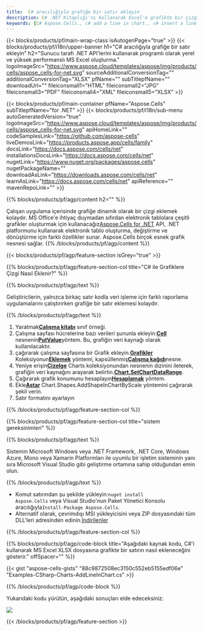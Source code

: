 ```yaml
---
title:  C# aracılığıyla grafiğe bir satır ekleyin
description: C# .NET Kitaplığı'nı kullanarak Excel'e grafikte bir çizgi eklemek için örnek kod. VB.NET, Asp.NET veya .NET tabanlı herhangi bir uygulama içindeki MS Excel'e grafikte bir satır eklemek için bu kodu kullanın.
keywords: [C# Aspose.Cells., c# add a line in chart., c# insert a line in chart., c# create a line in chart]
---
```

{{< blocks/products/pf/main-wrap-class isAutogenPage="true" >}}
{{< blocks/products/pf/i18n/upper-banner h1="C# aracılığıyla grafiğe bir satır ekleyin" h2="Sunucu tarafı .NET API\'lerini kullanarak programlı olarak yerel ve yüksek performanslı MS Excel oluşturma." logoImageSrc="https://www.aspose.cloud/templates/aspose/img/products/cells/aspose_cells-for-net.svg" sourceAdditionalConversionTag="" additionalConversionTag="XLSX" pfName="" subTitlepfName="" downloadUrl="" fileiconsmall1="HTML" fileiconsmall2="JPG" fileiconsmall3="PDF" fileiconsmall4="XML" fileiconsmall5="XLSX" >}}

{{< blocks/products/pf/main-container pfName="Aspose.Cells" subTitlepfName="for .NET" >}}
{{< blocks/products/pf/i18n/sub-menu autoGeneratedVersion="true" logoImageSrc="https://www.aspose.cloud/templates/aspose/img/products/cells/aspose_cells-for-net.svg" apiHomeLink="" codeSamplesLink="https://github.com/aspose-cells" liveDemosLink="https://products.aspose.app/cells/family" docsLink="https://docs.aspose.com/cells/net" installationsDocsLink="https://docs.aspose.com/cells/net" nugetLink="https://www.nuget.org/packages/aspose.cells" nugetPackageName="" downloadAsLink="https://downloads.aspose.com/cells/net" learnAsLink="https://docs.aspose.com/cells/net" apiReference="" mavenRepoLink="" >}}

{{% blocks/products/pf/agp/content h2="" %}}

Çalışan uygulama içerisinde grafiğe dinamik olarak bir çizgi eklemek kolaydır. MS Office'e ihtiyaç duymadan sıfırdan elektronik tablolara çeşitli grafikler oluşturmak için kullanacağız[Aspose.Cells for .NET](https://products.aspose.com/cells/net) API, .NET platformunu kullanarak elektronik tablo oluşturma, değiştirme ve dönüştürme için farklı özellikler sunar. Aspose.Cells birçok esnek grafik nesnesi sağlar.
{{% /blocks/products/pf/agp/content %}}

{{< blocks/products/pf/agp/feature-section isGrey="true" >}}

{{% blocks/products/pf/agp/feature-section-col title="C# ile Grafiklere Çizgi Nasıl Eklenir?" %}}

{{% blocks/products/pf/agp/text %}}

 Geliştiricilerin, yalnızca birkaç satır kodla veri işleme için farklı raporlama uygulamalarını çalıştırırken grafiğe bir satır eklemesi kolaydır.

{{% /blocks/products/pf/agp/text %}}

1.  Yaratmak[**Çalışma kitabı**](https://reference.aspose.com/cells/net/aspose.cells/workbook) sınıf örneği.
1.  Çalışma sayfası hücrelerine bazı verileri şununla ekleyin:[**Cell**](https://reference.aspose.com/cells/net/aspose.cells/cell) nesnenin[**PutValue**](https://reference.aspose.com/cells/net/aspose.cells/cell/methods/putvalue/index)yöntem.
 Bu, grafiğin veri kaynağı olarak kullanılacaktır.
1.  çağırarak çalışma sayfasına bir Grafik ekleyin.[**Grafikler**](https://reference.aspose.com/cells/net/aspose.cells.charts/chartcollection) Koleksiyonun[**Eklemek**](https://reference.aspose.com/cells/net/aspose.cells.charts/chartcollection/methods/add) yöntemi, kapsüllenmiş[**Çalışma kağıdı**](https://reference.aspose.com/cells/net/aspose.cells/worksheet)nesne.
1.  Yeniye erişin[**Çizelge**](https://reference.aspose.com/cells/net/aspose.cells.charts/chart) Charts koleksiyonundan nesnenin dizinini ileterek, grafiğin veri kaynağını arayarak belirtin.[**Chart.SetChartDataRange**](https://https://reference.aspose.com/cells/net/aspose.cells.charts/chart/methods/setchartdatarange).
1.  Çağırarak grafik konumunu hesaplayın[**Hesaplamak**](https://https://reference.aspose.com/cells/net/aspose.cells.charts/chart/methods/Calculate) yöntem.
1.  Ekle[**Astar**](https://reference.aspose.com/cells/net/aspose.cells.drawing/shape/properties/msodrawingtype) Chart.Shapes.AddShapeInChartByScale yöntemini çağırarak şekil verin.
1. Satır formatını ayarlayın

{{% /blocks/products/pf/agp/feature-section-col %}}

{{% blocks/products/pf/agp/feature-section-col title="sistem gereksinimleri" %}}

{{% blocks/products/pf/agp/text %}}

Sistemin Microsoft Windows veya .NET Framework, .NET Core, Windows Azure, Mono veya Xamarin Platformları ile uyumlu bir işletim sisteminin yanı sıra Microsoft Visual Studio gibi geliştirme ortamına sahip olduğundan emin olun.

{{% /blocks/products/pf/agp/text %}}

-  Komut satırından şu şekilde yükleyin:<code>nuget install Aspose.Cells</code> veya Visual Studio'nun Paket Yönetici Konsolu aracılığıyla<code>Install-Package Aspose.Cells</code>.
-  Alternatif olarak, çevrimdışı MSI yükleyicisini veya ZIP dosyasındaki tüm DLL'leri adresinden edinin.<a href="https://downloads.aspose.com/cells/net">İndirilenler</a>

{{% /blocks/products/pf/agp/feature-section-col %}}

{{% blocks/products/pf/agp/code-block title="Aşağıdaki kaynak kodu, C#\'i kullanarak MS Excel XLSX dosyasına grafikte bir satırın nasıl ekleneceğini gösterir." offSpacer="" %}}

{{< gist "aspose-cells-gists" "88c9872508ec3150c552eb5155edf06e" "Examples-CSharp-Charts-AddLineInChart.cs" >}}

{{% /blocks/products/pf/agp/code-block %}}

Yukarıdaki kodu yürütün, aşağıdaki sonuçları elde edeceksiniz:

![](line-in-chart.png)

{{< /blocks/products/pf/agp/feature-section >}}


<!-- aboutfile Starts -->
